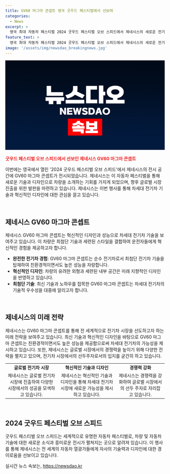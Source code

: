 ```yaml
---
title: GV60 마그마 콘셉트 영국 굿우드 페스티벌에서 선보여
categories:
  - News
excerpt: >
  영국 최대 자동차 페스티벌 2024 굿우드 페스티벌 오브 스피드에서 제네시스의 새로운 전기차 모델인 GV60 마그마 콘셉트가 눈길을 끌고 있다. 현대차와 기아가 공동 주최한 이번 행사는 자동차 팬들에게 새로운 기술과 디자인을 선보이는 좋은 기회가 될 것으로 기대된다.
feature_text: >
  영국 최대 자동차 페스티벌 2024 굿우드 페스티벌 오브 스피드에서 제네시스의 새로운 전기차 모델인 GV60 마그마 콘셉트가 눈길을 끌고 있다. 현대차와 기아가 공동 주최한 이번 행사는 자동차 팬들에게 새로운 기술과 디자인을 선보이는 좋은 기회가 될 것으로 기대된다.
image: '/assets/img/newsdao_breakingnews.jpg'
---
```


<p><img src="/assets/img/newsdao_breakingnews.jpg" alt="firstkoreanews 속보" /></p>

<p><b><span style="color: #ee2323;">굿우드 페스티벌 오브 스피드에서 선보인 제네시스 GV60 마그마 콘셉트</span></b></p>

<p>이번에는 영국에서 열린 '2024 굿우드 페스티벌 오브 스피드'에서 제네시스의 전시 공간에 GV60 마그마 콘셉트가 전시되었습니다. 제네시스는 이 자동차 페스티벌을 통해 새로운 기술과 디자인으로 차량을 소개하는 기회를 가지게 되었으며, 향후 글로벌 시장 진출을 위한 발판을 마련하고 있습니다. 제네시스는 이번 행사를 통해 차세대 전기차 기술과 혁신적인 디자인에 대한 관심을 끌고 있습니다.</p>

<p data-ke-size="size16">&nbsp;</p>

<h2 data-ke-size="size26">제네시스 GV60 마그마 콘셉트</h2>

<p data-ke-size="size16">제네시스 GV60 마그마 콘셉트는 혁신적인 디자인과 성능으로 차세대 전기차 기술을 보여주고 있습니다. 이 차량은 최첨단 기술과 세련된 스타일을 결합하여 운전자들에게 혁신적인 경험을 제공하고자 합니다.</p>

<ul>
  <li><b>완전한 전기차 경험</b>: GV60 마그마 콘셉트는 순수 전기차로서 최첨단 전기차 기술을 탑재하여 친환경적이면서도 높은 성능을 자랑합니다.</li>
  <li><b>혁신적인 디자인</b>: 차량의 유려한 외형과 세련된 내부 공간은 미래 지향적인 디자인을 반영하고 있습니다.</li>
  <li><b>최첨단 기술</b>: 최신 기술과 노하우를 접목한 GV60 마그마 콘셉트는 차세대 전기차의 기술적 우수성을 대중에 알리고자 합니다.</li>
</ul>

<p data-ke-size="size16">&nbsp;</p>

<h2 data-ke-size="size26">제네시스의 미래 전략</h2>

<p data-ke-size="size16">제네시스는 GV60 마그마 콘셉트를 통해 전 세계적으로 전기차 시장을 선도하고자 하는 미래 전략을 보여주고 있습니다. 최신 기술과 혁신적인 디자인을 바탕으로 GV60 마그마 콘셉트는 친환경적이면서도 높은 성능을 제공함으로써 차세대 전기차의 가능성을 제시하고 있습니다. 또한, 제네시스는 글로벌 시장에서의 경쟁력을 높이기 위해 다양한 전략을 펼치고 있으며, 전기차 시장에서의 선두주자로서의 입지를 굳건히 하고 있습니다.</p>

<table>
  <tr>
    <td style="text-align: center; height: 17px;"><b>글로벌 전기차 시장</b></td>
    <td style="text-align: center; height: 17px;"><b>혁신적인 기술과 디자인</b></td>
    <td style="text-align: center; height: 17px;"><b>경쟁력 강화</b></td>
  </tr>
  <tr>
    <td style="text-align: center;">제네시스는 글로벌 전기차 시장에 진출하여 다양한 시장에서의 성공을 모색하고 있습니다.</td>
    <td style="text-align: center;">제네시스는 혁신적인 기술과 디자인을 통해 차세대 전기차 시장에 새로운 가능성을 제시하고 있습니다.</td>
    <td style="text-align: center;">제네시스는 경쟁력을 강화하여 글로벌 시장에서의 선두 주자로 자리잡고 있습니다.</td>
  </tr>
</table>

<p data-ke-size="size16">&nbsp;</p>

<h2 data-ke-size="size26">2024 굿우드 페스티벌 오브 스피드</h2>

<p data-ke-size="size16">굿우드 페스티벌 오브 스피드는 세계적으로 유명한 자동차 페스티벌로, 차량 및 자동차 기술에 대한 새로운 소식과 흥미로운 전시가 펼쳐지는 곳으로 알려져 있습니다. 이 행사를 통해 제네시스는 전 세계의 자동차 열광가들에게 자사의 기술력과 디자인에 대한 경이로움을 선보이고 있습니다.</p>
실시간 뉴스 속보는, <a href="https://newsdao.kr" rel="dofollow">https://newsdao.kr</a>


